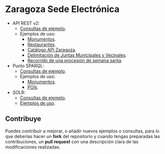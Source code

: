 # Zaragoza Sede Electrónica

* API REST v2:
  * [Consultas de ejemplo](http://zaragoza-sedeelectronica.github.io/rest/queries/). 
  * Ejemplos de uso:
    * [Monumentos](http://zaragoza-sedeelectronica.github.io/rest/ejemplos/monumentos.html).
    * [Restaurantes](http://zaragoza-sedeelectronica.github.io/rest/ejemplos/restaurantes.html).
    * [Catálogo API Zaragoza](http://zaragoza-sedeelectronica.github.io/rest/ejemplos/catalogo.html).
    * [Delimitación de Juntas Municipales y Vecinales](http://zaragoza-sedeelectronica.github.io/rest/ejemplos/juntas.html).
    * [Recorrido de una procesión de semana santa](http://zaragoza-sedeelectronica.github.io/rest/ejemplos/procesion.html).
* Punto SPARQL:
  * [Consultas de ejemplo](http://zaragoza-sedeelectronica.github.io/sparql/queries/). 
  * Ejemplos de uso:
    * [Monumentos](http://zaragoza-sedeelectronica.github.io/sparql/ejemplos/monumentos.html).
    * [POIs](http://zaragoza-sedeelectronica.github.io/sparql/ejemplos/pois.html). 
* SOLR:
  * [Consultas de ejemplo](http://zaragoza-sedeelectronica.github.io/solr/queries/). 
  * [Ejemplos de uso](http://zaragoza-sedeelectronica.github.io/solr/ejemplos/monumentos.html). 

## Contribuye
Puedes contribuir a mejorar, o añadir nuevos ejemplos o consultas, para lo que deberías hacer un **fork** del repositorio y cuando tengas preparadas las contribuciones, un **pull request** con una descripción clara de las modificaciones realizadas.

